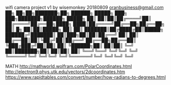 wifi camera project v1
by wisemonkey
20180809
oranbusiness@gmail.com
██╗    ██╗██╗███████╗██╗     ██████╗ █████╗ ███╗   ███╗███████╗██████╗  █████╗ 
██║    ██║██║██╔════╝██║    ██╔════╝██╔══██╗████╗ ████║██╔════╝██╔══██╗██╔══██╗
██║ █╗ ██║██║█████╗  ██║    ██║     ███████║██╔████╔██║█████╗  ██████╔╝███████║
██║███╗██║██║██╔══╝  ██║    ██║     ██╔══██║██║╚██╔╝██║██╔══╝  ██╔══██╗██╔══██║
╚███╔███╔╝██║██║     ██║    ╚██████╗██║  ██║██║ ╚═╝ ██║███████╗██║  ██║██║  ██║
 ╚══╝╚══╝ ╚═╝╚═╝     ╚═╝     ╚═════╝╚═╝  ╚═╝╚═╝     ╚═╝╚══════╝╚═╝  ╚═╝╚═╝  ╚═╝


MATH
http://mathworld.wolfram.com/PolarCoordinates.html
http://electron9.phys.utk.edu/vectors/2dcoordinates.htm
https://www.rapidtables.com/convert/number/how-radians-to-degrees.html
